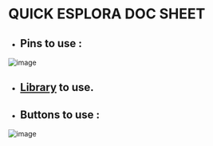 # QUICK ESPLORA DOC SHEET

* ## Pins to use :  

![image](https://github.com/alexKrsn1234/Cimino-Krausener-PEIP2-ARDUINO-PROJECT-/assets/127763192/2930701c-b081-492c-8894-a19e2822142c)


* ## [Library](https://docs.arduino.cc/retired/archived-libraries/EsploraLibrary) to use.

* ## Buttons to use :  

![image](https://github.com/alexKrsn1234/Cimino-Krausener-PEIP2-ARDUINO-PROJECT-/assets/127763192/9e730059-6c07-430f-9877-74488c2e9e72)


